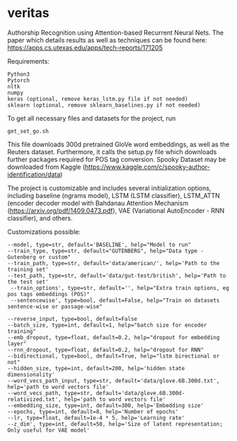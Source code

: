 # veritas
Authorship Recognition using Attention-based Recurrent Neural Nets. The paper which details results as well as techniques can be found here: https://apps.cs.utexas.edu/apps/tech-reports/171205

Requirements:
```
Python3
Pytorch
nltk
numpy
keras (optional, remove keras_lstm.py file if not needed)
sklearn (optional, remove sklearn_baselines.py if not needed)
```

To get all necessary files and datasets for the project, run 

```
get_set_go.sh
```
This file downloads 300d pretrained GloVe word embeddings, as well as the Reuters dataset. Furthermore, it calls the setup.py file which downloads further packages required for POS tag conversion.
Spooky Dataset may be downloaded from Kaggle (https://www.kaggle.com/c/spooky-author-identification/data)


The project is customizable and includes several initialization options, including baseline (ngrams model), LSTM (LSTM classifier), LSTM_ATTN (encoder decoder model with Bahdanau Attention Mechanism (https://arxiv.org/pdf/1409.0473.pdf), VAE (Variational AutoEncoder - RNN classifier), and others. 

Customizations possible:
```
--model, type=str, default='BASELINE', help="Model to run"
--train_type, type=str, default="GUTENBERG", help="Data type - Gutenberg or custom"
--train_path, type=str, default='data/american/', help='Path to the training set'
--test_path, type=str, default='data/gut-test/british', help='Path to the test set'
 --train_options', type=str, default='', help="Extra train options, eg pos tags embeddings (POS)"
 --sentencewise', type=bool, default=False, help="Train on datasets sentence-wise or passage-wise"

--reverse_input, type=bool, default=False
--batch_size, type=int, default=1, help="batch size for encoder training"
--emb_dropout, type=float, default=0.2, help="dropout for embedding layer"
--rnn_dropout, type=float, default=0.2, help="dropout for RNN"
--bidirectional, type=bool, default=True, help="lstm birectional or not"
--hidden_size, type=int, default=200, help='hidden state dimensionality'
--word_vecs_path_input, type=str, default='data/glove.6B.300d.txt', help='path to word vectors file'
--word_vecs_path, type=str, default='data/glove.6B.300d-relativized.txt', help='path to word vectors file'
--embedding_size, type=int, default=300, help='Embedding size'
--epochs, type=int, default=8, help='Number of epochs'
--lr, type=float, default=1e-4 * 5, help='Learning rate'
--z_dim', type=int, default=50, help='Size of latent representation; Only useful for VAE model'
